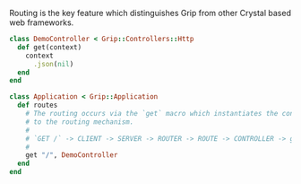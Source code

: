 Routing is the key feature which distinguishes Grip from other Crystal based web frameworks.

```ruby
class DemoController < Grip::Controllers::Http
  def get(context)
    context
      .json(nil)
  end
end

class Application < Grip::Application
  def routes
    # The routing occurs via the `get` macro which instantiates the controller class and assigns a route
    # to the routing mechanism.
    #
    # `GET /` -> CLIENT -> SERVER -> ROUTER -> ROUTE -> CONTROLLER -> get/1
    #
    get "/", DemoController
  end
end
```
